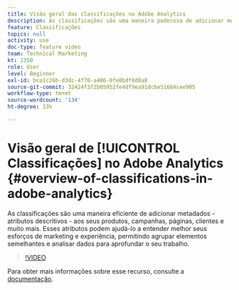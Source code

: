 ```yaml
---
title: Visão geral das classificações no Adobe Analytics
description: As classificações são uma maneira poderosa de adicionar metadados - atributos descritivos - aos seus produtos, campanhas, páginas, clientes e muito mais. Esses atributos podem ajudá-lo a entender melhor seus esforços de marketing e experiência, permitindo agrupar elementos semelhantes e analisar dados para aprofundar o seu trabalho.
feature: Classificações
topics: null
activity: use
doc-type: feature video
team: Technical Marketing
kt: 2350
role: User
level: Beginner
exl-id: bca1c26b-d3dc-4f70-a406-0fe0bdf8d0a8
source-git-commit: 32424f3f2b05952fe4df9ea91dcbe51684cee905
workflow-type: tm+mt
source-wordcount: '134'
ht-degree: 13%

---
```


# Visão geral de [!UICONTROL Classificações] no Adobe Analytics {#overview-of-classifications-in-adobe-analytics}

 As classificações são uma maneira eficiente de adicionar metadados - atributos descritivos - aos seus produtos, campanhas, páginas, clientes e muito mais. Esses atributos podem ajudá-lo a entender melhor seus esforços de marketing e experiência, permitindo agrupar elementos semelhantes e analisar dados para aprofundar o seu trabalho.

>[!VIDEO](https://video.tv.adobe.com/v/16853/?quality=12)

Para obter mais informações sobre esse recurso, consulte a [documentação](https://marketing.adobe.com/resources/help/pt_BR/reference/classifications.html).
